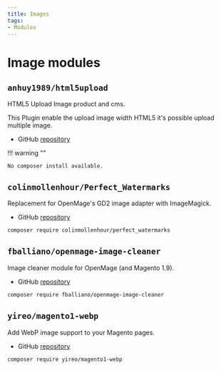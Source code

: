 ```yaml
---
title: Images
tags:
- Modules
---
```


# Image modules

## `anhuy1989/html5upload`
HTML5 Upload Image product and cms.

This Plugin enable the upload image width HTML5 it's possible upload multiple image.

- GitHub [repository](https://github.com/anhuy1989/html5upload)

!!! warning ""

    No composer install available.

## `colinmollenhour/Perfect_Watermarks`
Replacement for OpenMage's GD2 image adapter with ImageMagick.

- GitHub [repository](https://github.com/colinmollenhour/Perfect_Watermarks)

```bash
composer require colinmollenhour/perfect_watermarks
```

## `fballiano/openmage-image-cleaner`
Image cleaner module for OpenMage (and Magento 1.9).

- GitHub [repository](https://github.com/fballiano/openmage-image-cleaner)

```bash
composer require fballiano/openmage-image-cleaner
```

## `yireo/magento1-webp`
Add WebP image support to your Magento pages.

- GitHub [repository](https://github.com/yireo-magento1/Yireo_Webp)

```bash
composer require yireo/magento1-webp
```
